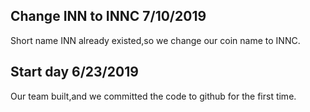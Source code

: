 ## Change INN to INNC 7/10/2019
Short name INN already existed,so we change our coin name to INNC.

## Start day  6/23/2019
Our team built,and we committed the code to github for the first time.